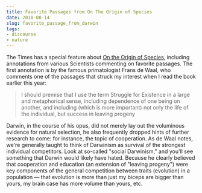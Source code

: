 ```yaml
---
title: Favorite Passages from On The Origin of Species
date: 2010-08-14
slug: favorite_passage_from_darwin
tags:
- discourse
- nature
---
```


The Times has a special feature about [On
the Origin of Species](http://documents.nytimes.com/charles-darwin-on-the-origin-of-species?ref=science#annotation/a0), including annotations from various Scientists
commenting on favorite passages. The first annotation is by the famous
primatologist Frans de Waal, who comments one of the passages that struck my
interest when I read the book earlier this year:

> I should premise that I use the term Struggle for Existence in a large and
> metaphorical sense, including dependence of one being on another, and
> including (which is more important) not only the life of the individual, but
> success in leaving progeny

Darwin, in the course of his opus, did not merely lay out the voluminous
evidence for natural selection, he also frequently dropped hints of further
research to come: for instance, the topic of cooperation. As de Waal notes,
we're generally taught to think of Darwinism as survival of the strongest
individual competitors. Look at so-called "social Darwinism," and you'll see
something that Darwin would likely have hated. Because he clearly believed that
cooperation and education (an extension of "leaving progeny") were key
components of the general competition between traits (evolution) in a population
&mdash; that evolution is more than just my biceps are bigger than yours, my
brain case has more volume than yours, etc.
